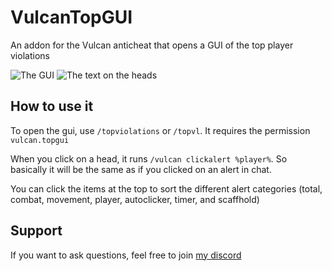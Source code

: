 # VulcanTopGUI
An addon for the Vulcan anticheat that opens a GUI of the top player violations

![The GUI](https://ajg0702.us/pics/Screen%20Shot%202022-02-11%20at%2010.58.13%20PM.png)
![The text on the heads](https://ajg0702.us/pics/Screen%20Shot%202022-02-11%20at%2011.03.30%20PM.png)

## How to use it

To open the gui, use `/topviolations` or `/topvl`. It requires the permission `vulcan.topgui`

When you click on a head, it runs `/vulcan clickalert %player%`. So basically it will be the same as if you clicked on an alert in chat.

You can click the items at the top to sort the different alert categories (total, combat, movement, player, autoclicker, timer, and scaffhold)

## Support

If you want to ask questions, feel free to join [my discord](https://discord.gg/cqdBNbq)
